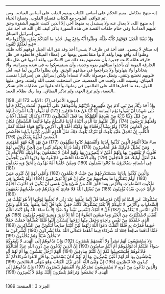 ------------------------------------------------------------------------

إنه منهج متكامل. يقيم الحكم على أساس الكتاب ويقيم القلب على أساس
العبادة.. ومن ثم تتوافى القلوب مع الكتاب فتصلح القلوب، وتصلح الحياة.  
إنه منهج الله، لا يعدل عنه ولا يستبدل به منهجاً آخر، إلا الذين كتبت عليهم
الشقوة وحق عليهم العذاب! وفي ختام حلقات القصة في هذه السورة يذكر كيف كان
الله قد أخذ على بني إسرائيل الميثاق:  
«وَإِذْ نَتَقْنَا الْجَبَلَ فَوْقَهُمْ كَأَنَّهُ ظُلَّةٌ، وَظَنُّوا أَنَّهُ واقِعٌ بِهِمْ. خُذُوا ما آتَيْناكُمْ
بِقُوَّةٍ، وَاذْكُرُوا ما فِيهِ لَعَلَّكُمْ تَتَّقُونَ» .  
إنه ميثاق لا ينسى.. فقد أخذ في ظرف لا ينسى! أخذ وقد نتق الله الجبل فوقهم
كأنه ظلة، وظنوا أنه واقع بهم! ولقد كانوا متقاعسين يومها عن إعطاء الميثاق
فأعطوه في ظل خارقة هائلة كانت جديرة بأن تعصمهم بعد ذلك من الانتكاس. ولقد
أمروا في ظل تلك الخارقة القوية أن يأخذوا ميثاقهم بقوة وجدية، وأن
يستمسكوا به في شدة وصرامة، وألا يتخاذلوا ولا يتهاونوا ولا يتراجعوا في
ميثاقهم الوثيق. وأن يظلوا ذاكرين لما فيه، لعل قلوبهم تخشع وتتقي. وتظل
موصولة بالله لا تنساه! ولكن إسرائيل هي إسرائيل! نقضت الميثاق، ونسيت
الله، ولجت في المعصية، حتى استحقت غضب الله ولعنته. وحق عليها القول، بعد
ما اختارها الله على العالمين في زمانها، وأفاء عليها من عطاياه. فلم تشكر
النعمة، ولم ترع العهد، ولم تذكر الميثاق.. وما ربك بظلام للعبيد..  
  
\[سورة الأعراف (7) : الآيات 172 الى 198\]  
وَإِذْ أَخَذَ رَبُّكَ مِنْ بَنِي آدَمَ مِنْ ظُهُورِهِمْ ذُرِّيَّتَهُمْ وَأَشْهَدَهُمْ عَلى أَنْفُسِهِمْ أَلَسْتُ بِرَبِّكُمْ
قالُوا بَلى شَهِدْنا أَنْ تَقُولُوا يَوْمَ الْقِيامَةِ إِنَّا كُنَّا عَنْ هذا غافِلِينَ (172) أَوْ
تَقُولُوا إِنَّما أَشْرَكَ آباؤُنا مِنْ قَبْلُ وَكُنَّا ذُرِّيَّةً مِنْ بَعْدِهِمْ أَفَتُهْلِكُنا بِما فَعَلَ
الْمُبْطِلُونَ (173) وَكَذلِكَ نُفَصِّلُ الْآياتِ وَلَعَلَّهُمْ يَرْجِعُونَ (174) وَاتْلُ عَلَيْهِمْ نَبَأَ الَّذِي
آتَيْناهُ آياتِنا فَانْسَلَخَ مِنْها فَأَتْبَعَهُ الشَّيْطانُ فَكانَ مِنَ الْغاوِينَ (175) وَلَوْ شِئْنا
لَرَفَعْناهُ بِها وَلكِنَّهُ أَخْلَدَ إِلَى الْأَرْضِ وَاتَّبَعَ هَواهُ فَمَثَلُهُ كَمَثَلِ الْكَلْبِ إِنْ تَحْمِلْ
عَلَيْهِ يَلْهَثْ أَوْ تَتْرُكْهُ يَلْهَثْ ذلِكَ مَثَلُ الْقَوْمِ الَّذِينَ كَذَّبُوا بِآياتِنا فَاقْصُصِ الْقَصَصَ
لَعَلَّهُمْ يَتَفَكَّرُونَ (176)  
ساءَ مَثَلاً الْقَوْمُ الَّذِينَ كَذَّبُوا بِآياتِنا وَأَنْفُسَهُمْ كانُوا يَظْلِمُونَ (177) مَنْ يَهْدِ
اللَّهُ فَهُوَ الْمُهْتَدِي وَمَنْ يُضْلِلْ فَأُولئِكَ هُمُ الْخاسِرُونَ (178) وَلَقَدْ ذَرَأْنا لِجَهَنَّمَ
كَثِيراً مِنَ الْجِنِّ وَالْإِنْسِ لَهُمْ قُلُوبٌ لا يَفْقَهُونَ بِها وَلَهُمْ أَعْيُنٌ لا يُبْصِرُونَ بِها وَلَهُمْ
آذانٌ لا يَسْمَعُونَ بِها أُولئِكَ كَالْأَنْعامِ بَلْ هُمْ أَضَلُّ أُولئِكَ هُمُ الْغافِلُونَ (179) وَلِلَّهِ
الْأَسْماءُ الْحُسْنى فَادْعُوهُ بِها وَذَرُوا الَّذِينَ يُلْحِدُونَ فِي أَسْمائِهِ سَيُجْزَوْنَ ما كانُوا
يَعْمَلُونَ (180) وَمِمَّنْ خَلَقْنا أُمَّةٌ يَهْدُونَ بِالْحَقِّ وَبِهِ يَعْدِلُونَ (181)  
وَالَّذِينَ كَذَّبُوا بِآياتِنا سَنَسْتَدْرِجُهُمْ مِنْ حَيْثُ لا يَعْلَمُونَ (182) وَأُمْلِي لَهُمْ إِنَّ كَيْدِي
مَتِينٌ (183) أَوَلَمْ يَتَفَكَّرُوا ما بِصاحِبِهِمْ مِنْ جِنَّةٍ إِنْ هُوَ إِلاَّ نَذِيرٌ مُبِينٌ (184) أَوَلَمْ
يَنْظُرُوا فِي مَلَكُوتِ السَّماواتِ وَالْأَرْضِ وَما خَلَقَ اللَّهُ مِنْ شَيْءٍ وَأَنْ عَسى أَنْ يَكُونَ قَدِ
اقْتَرَبَ أَجَلُهُمْ فَبِأَيِّ حَدِيثٍ بَعْدَهُ يُؤْمِنُونَ (185) مَنْ يُضْلِلِ اللَّهُ فَلا هادِيَ لَهُ وَيَذَرُهُمْ
فِي طُغْيانِهِمْ يَعْمَهُونَ (186)  
يَسْئَلُونَكَ عَنِ السَّاعَةِ أَيَّانَ مُرْساها قُلْ إِنَّما عِلْمُها عِنْدَ رَبِّي لا يُجَلِّيها لِوَقْتِها إِلاَّ
هُوَ ثَقُلَتْ فِي السَّماواتِ وَالْأَرْضِ لا تَأْتِيكُمْ إِلاَّ بَغْتَةً يَسْئَلُونَكَ كَأَنَّكَ حَفِيٌّ عَنْها قُلْ
إِنَّما عِلْمُها عِنْدَ اللَّهِ وَلكِنَّ أَكْثَرَ النَّاسِ لا يَعْلَمُونَ (187) قُلْ لا أَمْلِكُ لِنَفْسِي
نَفْعاً وَلا ضَرًّا إِلاَّ ما شاءَ اللَّهُ وَلَوْ كُنْتُ أَعْلَمُ الْغَيْبَ لاسْتَكْثَرْتُ مِنَ الْخَيْرِ وَما
مَسَّنِيَ السُّوءُ إِنْ أَنَا إِلاَّ نَذِيرٌ وَبَشِيرٌ لِقَوْمٍ يُؤْمِنُونَ (188) هُوَ الَّذِي خَلَقَكُمْ مِنْ نَفْسٍ
واحِدَةٍ وَجَعَلَ مِنْها زَوْجَها لِيَسْكُنَ إِلَيْها فَلَمَّا تَغَشَّاها حَمَلَتْ حَمْلاً خَفِيفاً فَمَرَّتْ بِهِ
فَلَمَّا أَثْقَلَتْ دَعَوَا اللَّهَ رَبَّهُما لَئِنْ آتَيْتَنا صالِحاً لَنَكُونَنَّ مِنَ الشَّاكِرِينَ (189)
فَلَمَّا آتاهُما صالِحاً جَعَلا لَهُ شُرَكاءَ فِيما آتاهُما فَتَعالَى اللَّهُ عَمَّا يُشْرِكُونَ (190)
أَيُشْرِكُونَ ما لا يَخْلُقُ شَيْئاً وَهُمْ يُخْلَقُونَ (191)  
وَلا يَسْتَطِيعُونَ لَهُمْ نَصْراً وَلا أَنْفُسَهُمْ يَنْصُرُونَ (192) وَإِنْ تَدْعُوهُمْ إِلَى الْهُدى لا
يَتَّبِعُوكُمْ سَواءٌ عَلَيْكُمْ أَدَعَوْتُمُوهُمْ أَمْ أَنْتُمْ صامِتُونَ (193) إِنَّ الَّذِينَ تَدْعُونَ مِنْ دُونِ
اللَّهِ عِبادٌ أَمْثالُكُمْ فَادْعُوهُمْ فَلْيَسْتَجِيبُوا لَكُمْ إِنْ كُنْتُمْ صادِقِينَ (194) أَلَهُمْ أَرْجُلٌ
يَمْشُونَ بِها أَمْ لَهُمْ أَيْدٍ يَبْطِشُونَ بِها أَمْ لَهُمْ أَعْيُنٌ يُبْصِرُونَ بِها أَمْ لَهُمْ آذانٌ
يَسْمَعُونَ بِها قُلِ ادْعُوا شُرَكاءَكُمْ ثُمَّ كِيدُونِ فَلا تُنْظِرُونِ (195) إِنَّ وَلِيِّيَ اللَّهُ الَّذِي
نَزَّلَ الْكِتابَ وَهُوَ يَتَوَلَّى الصَّالِحِينَ (196)  
وَالَّذِينَ تَدْعُونَ مِنْ دُونِهِ لا يَسْتَطِيعُونَ نَصْرَكُمْ وَلا أَنْفُسَهُمْ يَنْصُرُونَ (197) وَإِنْ
تَدْعُوهُمْ إِلَى الْهُدى لا يَسْمَعُوا وَتَراهُمْ يَنْظُرُونَ إِلَيْكَ وَهُمْ لا يُبْصِرُونَ (198)

------------------------------------------------------------------------

الجزء: 3 ¦ الصفحة: 1389
